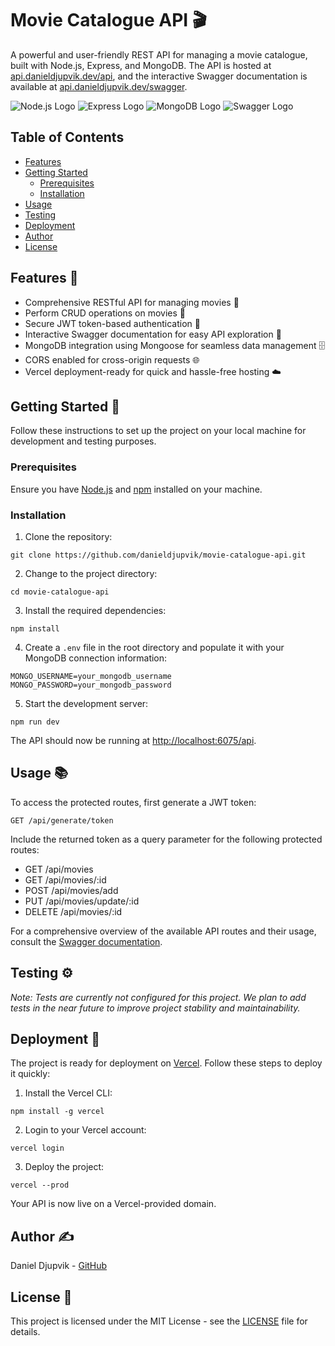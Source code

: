 # Movie Catalogue API 🎬

A powerful and user-friendly REST API for managing a movie catalogue, built with Node.js, Express, and MongoDB. The API is hosted at [api.danieldjupvik.dev/api](https://api.danieldjupvik.dev/api), and the interactive Swagger documentation is available at [api.danieldjupvik.dev/swagger](https://api.danieldjupvik.dev/swagger).

![Node.js Logo](https://img.shields.io/badge/-Node.js-339933?logo=node.js&logoColor=white)
![Express Logo](https://img.shields.io/badge/-Express-black?logo=express&logoColor=white)
![MongoDB Logo](https://img.shields.io/badge/-MongoDB-47A248?logo=mongodb&logoColor=white)
![Swagger Logo](https://img.shields.io/badge/-Swagger-85EA2D?logo=swagger&logoColor=white)

## Table of Contents

- [Features](#features)
- [Getting Started](#getting-started)
  - [Prerequisites](#prerequisites)
  - [Installation](#installation)
- [Usage](#usage)
- [Testing](#testing)
- [Deployment](#deployment)
- [Author](#author)
- [License](#license)

## Features 🚀

- Comprehensive RESTful API for managing movies 🎥
- Perform CRUD operations on movies 🎦
- Secure JWT token-based authentication 🔐
- Interactive Swagger documentation for easy API exploration 📘
- MongoDB integration using Mongoose for seamless data management 🗄️
- CORS enabled for cross-origin requests 🌐
- Vercel deployment-ready for quick and hassle-free hosting ☁️

## Getting Started 🏁

Follow these instructions to set up the project on your local machine for development and testing purposes.

### Prerequisites

Ensure you have [Node.js](https://nodejs.org/) and [npm](https://www.npmjs.com/) installed on your machine.

### Installation

1. Clone the repository:

```
git clone https://github.com/danieldjupvik/movie-catalogue-api.git
```

2. Change to the project directory:

```
cd movie-catalogue-api
```

3. Install the required dependencies:

```
npm install
```

4. Create a `.env` file in the root directory and populate it with your MongoDB connection information:

```
MONGO_USERNAME=your_mongodb_username
MONGO_PASSWORD=your_mongodb_password
```

5. Start the development server:

```
npm run dev
```

The API should now be running at [http://localhost:6075/api](http://localhost:6075/api).

## Usage 📚

To access the protected routes, first generate a JWT token:

```
GET /api/generate/token
```

Include the returned token as a query parameter for the following protected routes:

- GET /api/movies
- GET /api/movies/:id
- POST /api/movies/add
- PUT /api/movies/update/:id
- DELETE /api/movies/:id

For a comprehensive overview of the available API routes and their usage, consult the [Swagger documentation](https://api.danieldjupvik.dev/swagger).

## Testing ⚙️

_Note: Tests are currently not configured for this project. We plan to add tests in the near future to improve project stability and maintainability._

## Deployment 🚀

The project is ready for deployment on [Vercel](https://vercel.com/). Follow these steps to deploy it quickly:

1. Install the Vercel CLI:

```
npm install -g vercel
```

2. Login to your Vercel account:

```
vercel login
```

3. Deploy the project:

```
vercel --prod
```

Your API is now live on a Vercel-provided domain.

## Author ✍️

Daniel Djupvik - [GitHub](https://github.com/danieldjupvik)

## License 📄

This project is licensed under the MIT License - see the [LICENSE](LICENSE) file for details.
